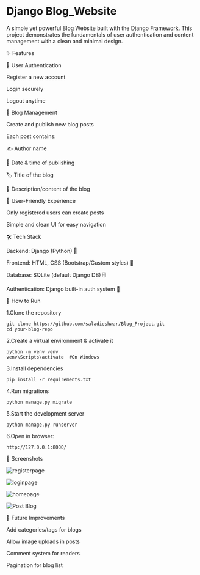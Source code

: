 # Django Blog_Website

A simple yet powerful Blog Website built with the Django Framework.
This project demonstrates the fundamentals of user authentication and content management with a clean and minimal design.

✨ Features

🔹 User Authentication

   Register a new account

   Login securely

   Logout anytime

🔹 Blog Management

  Create and publish new blog posts

Each post contains:

  ✍️ Author name

  📅 Date & time of publishing

  🏷️ Title of the blog

  📖 Description/content of the blog

🔹 User-Friendly Experience

  Only registered users can create posts

  Simple and clean UI for easy navigation

🛠️ Tech Stack

  Backend: Django (Python) 🐍

  Frontend: HTML, CSS (Bootstrap/Custom styles) 🎨

  Database: SQLite (default Django DB) 🗄️

  Authentication: Django built-in auth system 🔐

🚀 How to Run

1.Clone the repository

    git clone https://github.com/saladieshwar/Blog_Project.git
    cd your-blog-repo


2.Create a virtual environment & activate it

    python -m venv venv
    venv\Scripts\activate  #On Windows 


3.Install dependencies

    pip install -r requirements.txt


4.Run migrations

    python manage.py migrate


5.Start the development server

    python manage.py runserver


6.Open in browser:

    http://127.0.0.1:8000/


📸 Screenshots


![registerpage](https://github.com/user-attachments/assets/8a910cf3-b03f-44df-85f5-19cccbd2646b)

![loginpage](https://github.com/user-attachments/assets/c30fe171-a970-4f75-b221-a5377f5bf789)

![homepage](https://github.com/user-attachments/assets/af931ce9-d12c-4cca-874e-89fea219d228)

![Post Blog](https://github.com/user-attachments/assets/99369213-77e8-4a71-9d24-80dc978a2cec)

🌟 Future Improvements

  Add categories/tags for blogs

  Allow image uploads in posts

  Comment system for readers

  Pagination for blog list

